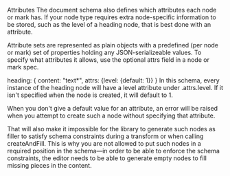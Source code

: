 Attributes
The document schema also defines which attributes each node or mark has. If your node type requires extra node-specific information to be stored, such as the level of a heading node, that is best done with an attribute.

Attribute sets are represented as plain objects with a predefined (per node or mark) set of properties holding any JSON-serializeable values. To specify what attributes it allows, use the optional attrs field in a node or mark spec.

heading: {
content: "text\*",
attrs: {level: {default: 1}}
}
In this schema, every instance of the heading node will have a level attribute under .attrs.level. If it isn't specified when the node is created, it will default to 1.

When you don't give a default value for an attribute, an error will be raised when you attempt to create such a node without specifying that attribute.

That will also make it impossible for the library to generate such nodes as filler to satisfy schema constraints during a transform or when calling createAndFill. This is why you are not allowed to put such nodes in a required position in the schema—in order to be able to enforce the schema constraints, the editor needs to be able to generate empty nodes to fill missing pieces in the content.
